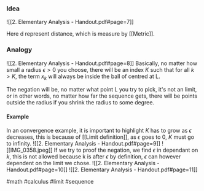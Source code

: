 ### Idea
![[2. Elementary Analysis - Handout.pdf#page=7]]

Here d represent distance, which is measure by [[Metric]].

### Analogy
![[2. Elementary Analysis - Handout.pdf#page=8]]
Basically, no matter how small a radius $\epsilon > 0$ you choose, there will be an index $K$ such that for all $k > K$, the term $x_k$ will always be inside the ball of centred at L.

The negation will be, no matter what point L you try to pick, it's not an limit, or in other words, no matter how far the sequence gets, there will be points outside the radius if you shrink the radius to some degree.   
#### Example
In an convergence example, it is important to highlight $K$ has to grow as $\epsilon$ decreases, this is because of [[Limit definition]], as $\epsilon$ goes to 0, $K$ must go to infinity.
![[2. Elementary Analysis - Handout.pdf#page=9]]
![[IMG_0358.jpeg]]
If we try to proof the negation, we find $\epsilon$ in dependant on $k$, this is not allowed because k is after $\epsilon$ by definition, $\epsilon$ can however dependent on the limit we chose.
![[2. Elementary Analysis - Handout.pdf#page=10]]
![[2. Elementary Analysis - Handout.pdf#page=11]]



#math #calculus #limit #sequence



